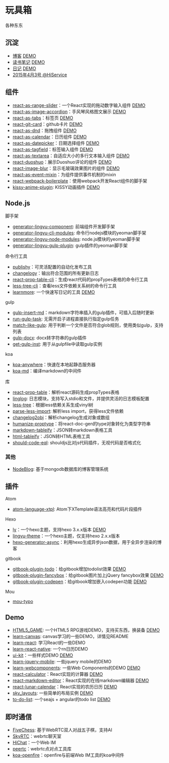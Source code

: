 # 玩具箱
各种东东

## 沉淀

- [博客](https://github.com/LingyuCoder/blog) [DEMO](http://lingyu.wang)
- [读书笔记](https://github.com/LingyuCoder/reading) [DEMO](http://read.lingyu.wang)
- [日记](https://github.com/LingyuCoder/diary) [DEMO](http://lingyucoder.github.io/diary/#/2015/4/10)
- [2015年4月3号 @HiService](http://share.lingyu.wang/2015-4-3-hiservice.html#/step-1)

## 组件

- [react-as-range-slider](https://github.com/LingyuCoder/react-as-range-slider)：一个React实现的拖动数字输入组件 [DEMO](http://ly-components.github.io/react-as-range-slider/demo/demo.html)
- [react-as-image-accordion](https://github.com/LingyuCoder/react-as-image-accordion)：手风琴风格图文展示 [DEMO](http://ly-components.github.io/react-as-image-accordion/demo/demo.html)
- [react-as-tabs](https://github.com/LingyuCoder/react-as-tabs)：标签页 [DEMO](http://ly-components.github.io/react-as-tabs/demo/index.html)
- [react-git-card](https://github.com/LingyuCoder/react-git-card)：github卡片 [DEMO](http://ly-components.github.io/react-git-card/demo/demo.html)
- [react-as-dnd](https://github.com/LingyuCoder/react-as-dnd)：拖拽组件 [DEMO](http://ly-components.github.io/react-as-dnd/demo/demo.html)
- [react-as-calendar](https://github.com/LingyuCoder/react-as-calendar)：日历组件 [DEMO](http://ly-components.github.io/react-as-calendar/demo/demo.html)
- [react-as-datepicker](https://github.com/LingyuCoder/react-as-datepicker)：日期选择组件 [DEMO](http://ly-components.github.io/react-as-datepicker/demo/demo.html)
- [react-as-tagfield](https://github.com/LingyuCoder/react-as-tagfield)：标签输入组件 [DEMO](http://ly-components.github.io/react-as-tagfield/demo/demo.html)
- [react-as-textarea](https://github.com/LingyuCoder/react-as-textarea)：自适应大小的多行文本输入组件 [DEMO](http://ly-components.github.io/react-as-textarea/demo/index.html)
- [react-duoshuo](https://github.com/LingyuCoder/react-duoshuo)：展示Duoshuo评论的组件 [DEMO](http://ly-components.github.io/react-duoshuo/demo/demo.html)
- [react-image-blur](https://github.com/LingyuCoder/react-image-blur)：显示毛玻璃效果图片的组件 [DEMO](http://ly-components.github.io/react-image-blur/demo/demo.html)
- [react-as-event-mixin](https://github.com/LingyuCoder/react-as-event-mixin)：为组件提供事件机制的mixin
- [react-webpack-boilerplate](https://github.com/LingyuCoder/react-webpack-boilerplate)：使用webpack开发React组件的脚手架
- [kissy-anime-plugin](https://github.com/LingyuCoder/kissy-anime-plugin): KISSY动画插件 [DEMO](http://anime.lingyu.wang/)

## Node.js

脚手架

- [generator-lingyu-component](https://github.com/LingyuCoder/generator-lingyu-component): 前端组件开发脚手架
- [generator-lingyu-cli-modules](https://github.com/LingyuCoder/generator-lingyu-cli-modules): 命令行nodejs模块的yeoman脚手架
- [generator-lingyu-node-modules](https://github.com/LingyuCoder/generator-lingyu-node-modules): node.js模块的yeoman脚手架
- [generator-lingyu-gulp-plugin](https://github.com/LingyuCoder/generator-lingyu-gulp-plugin): gulp插件的yeoman脚手架

命令行工具

- [publishy](https://github.com/LingyuCoder/publishy)：可灵活配置的自动化发布工具
- [changelogy](https://github.com/LingyuCoder/changelogy)：输出符合范围的所有更新日志
- [react-prop-table-cli](https://github.com/LingyuCoder/react-prop-table-cli)：生成react代码的propTypes表格的命令行工具
- [less-tree-cli](https://github.com/LingyuCoder/less-tree-cli)：查看less文件依赖关系树的命令行工具
- [learnmore](https://github.com/LingyuCoder/learnmore): 一个快速写日记的工具 [DEMO](http://lingyucoder.github.io/diary/#/2015/4/10)

gulp

- [gulp-insert-md](https://github.com/LingyuCoder/gulp-insert-md)：markdown字符串插入的gulp插件，可插入后随时更新
- [run-gulp-task](https://github.com/LingyuCoder/run-gulp-task): 无需开启子进程直接执行指定gulp任务
- [match-like-gulp](https://github.com/LingyuCoder/match-like-gulp): 用于判断一个文件是否符合glob规则，使用类似gulp，支持列表
- [gulp-docx](https://github.com/LingyuCoder/gulp-docx): docx转字符串的gulp插件
- [get-gulp-inst](https://github.com/LingyuCoder/get-gulp-inst): 用于从gulpfile中读取gulp实例

koa

- [koa-anywhere](https://github.com/LingyuCoder/koa-anywhere)：快速在本地起静态服务器
- [koa-md](https://github.com/LingyuCoder/koa-md)：编译markdown的中间件

库

- [react-prop-table](https://github.com/LingyuCoder/react-prop-table)：解析react源码生成propTypes表格
- [linglog](https://github.com/LingyuCoder/linglog): 日志模块，支持写入stdio和文件，并提供灵活的日志模板配置
- [less-tree](https://github.com/LingyuCoder/less-tree)：根据less依赖关系生成vinyl树
- [parse-less-import](https://github.com/LingyuCoder/parse-less-import): 解析less import，获得less文件依赖
- [changelog2obj](https://github.com/LingyuCoder/changelog2obj)：解析changelog生成对象或数组
- [humanize-proptype](https://github.com/LingyuCoder/humanize-proptype)：将react-doc-gen的type对象转化为类型字符串
- [markdown-tableify](https://github.com/LingyuCoder/markdown-tableify)：JSON转markdown表格工具
- [html-tableify](https://github.com/LingyuCoder/html-tableify)：JSON转HTML表格工具
- [should-code-eql](https://github.com/LingyuCoder/should-code-eql): shouldjs比对js代码插件，无视代码是否格式化

### 其他

- [NodeBlog](https://github.com/LingyuCoder/NodeBlog): 基于mongodb数据库的博客管理系统

## 插件

Atom

- [atom-language-xtpl](https://github.com/LingyuCoder/atom-language-xtpl):  Atom下XTemplate语法高亮和代码片段插件

Hexo

- [ly](https://github.com/LingyuCoder/lingyu-theme)：一个hexo主题，支持hexo 3.x.x版本 [DEMO](http://lingyu.wang)
- [lingyu-theme](https://github.com/LingyuCoder/lingyu-theme)：一个hexo主题，仅支持hexo 2.x.x版本
- [hexo-generator-async](https://github.com/LingyuCoder/hexo-generator-async)：利用hexo生成异步json数据，用于全异步渲染的博客

gitbook
- [gitbook-plugin-todo](https://github.com/LingyuCoder/gitbook-plugin-todo)：给gitbook增加todolist效果 [DEMO](http://read.lingyu.wang/index.html)
- [gitbook-plugin-fancybox](https://github.com/LingyuCoder/gitbook-plugin-fancybox)：给gitbook图片加上jQuery fancybox效果 [DEMO](http://read.lingyu.wang/webkit-core/webkit-arch-and-module.html)
- [gitbook-plugin-codepen](https://github.com/LingyuCoder/gitbook-plugin-codepen)：给gitbook增加嵌入codepen功能 [DEMO](http://read.lingyu.wang/Codepen.html)

Mou
- [mou-typo](https://github.com/LingyuCoder/mou-typo)

## Demo

- [HTML5_GAME](https://github.com/LingyuCoder/HTML5_GAME): 一个HTML5 RPG游戏DEMO，支持买东西，换装备 [DEMO](http://lingyucoder.github.io/HTML5_GAME/game.html)
- [learn-canvas](https://github.com/LingyuCoder/learn-canvas): canvas学习的一些DEMO，详情见README
- [learn-react](https://github.com/LingyuCoder/learn-react): 学习React的一些DEMO
- [learn-react-native](https://github.com/LingyuCoder/learn-react-native): 一个rn日历DEMO
- [ui-kit](https://github.com/LingyuCoder/ui-kit)：一些样式DEMO [DEMO](http://lingyucoder.github.io/ui-kit/build/demo.html)
- [learn-jquery-mobile](https://github.com/LingyuCoder/learn-jquery-mobile): 一些jquery mobile的DEMO
- [learn-webcomponents](https://github.com/LingyuCoder/learn-webcomponents): 一些Web Components的DEMO [DEMO](http://lingyucoder.github.io/learn-webcomponents/)
- [react-calculator](https://github.com/LingyuCoder/react-calculator)：React实现的计算器 [DEMO](http://lingyucoder.github.io/react-calculator/demo/demo.html)
- [react-markdown-editor](https://github.com/LingyuCoder/react-markdown-editor)：React实现的在线markdown编辑器 [DEMO](http://lingyucoder.github.io/react-markdown-editor/index.html)
- [react-lunar-calendar](https://github.com/LingyuCoder/react-lunar-calendar)：React实现的农历日历 [DEMO](http://lingyucoder.github.io/react-lunar-calendar/index.html)
- [sky_layouts](https://github.com/LingyuCoder/sky_layouts): 一些简单的布局实例 [DEMO](http://lingyucoder.github.io/sky_layouts)
- [to-do-list](https://github.com/LingyuCoder/to-do-list): 一个seajs + angular的todo list [DEMO](http://lingyucoder.github.io/to-do-list/app/todo.html)

## 即时通信

- [FiveChess](https://github.com/LingyuCoder/FiveChess): 基于WebRTC双人对战五子棋，支持AI
- [SkyRTC](https://github.com/LingyuCoder/SkyRTC)：webrtc聊天室
- [HiChat](https://github.com/LingyuCoder/HiChat2)：一个Web IM
- [peertc](https://github.com/LingyuCoder/peertc)：webrtc点对点工具库
- [koa-openfire](https://github.com/LingyuCoder/koa-anywhere)：openfire与前端Web IM工具的koa中间件
